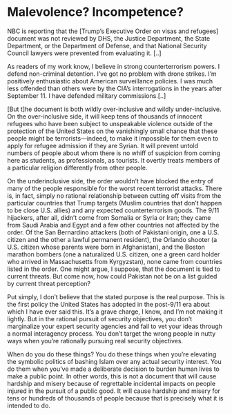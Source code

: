 # Malevolence? Incompetence?

NBC is reporting that the [Trump’s Executive Order on visas and refugees] document was not reviewed by DHS, the Justice Department, the State Department, or the Department of Defense, and that National Security Council lawyers were prevented from evaluating it. [..]

As readers of my work know, I believe in strong counterterrorism powers. I defend non-criminal detention. I’ve got no problem with drone strikes. I’m positively enthusiastic about American surveillance policies. I was much less offended than others were by the CIA’s interrogations in the years after September 11. I have defended military commissions.[..]

[But t]he document is both wildly over-inclusive and wildly under-inclusive. On the over-inclusive side, it will keep tens of thousands of innocent refugees who have been subject to unspeakable violence outside of the protection of the United States on the vanishingly small chance that these people might be terrorists—indeed, to make it impossible for them even to apply for refugee admission if they are Syrian. It will prevent untold numbers of people about whom there is no whiff of suspicion from coming here as students, as professionals, as tourists. It overtly treats members of a particular religion differently from other people.

On the underinclusive side, the order wouldn’t have blocked the entry of many of the people responsible for the worst recent terrorist attacks. There is, in fact, simply no rational relationship between cutting off visits from the particular countries that Trump targets (Muslim countries that don’t happen to be close U.S. allies) and any expected counterterrorism goods. The 9/11 hijackers, after all, didn’t come from Somalia or Syria or Iran; they came from Saudi Arabia and Egypt and a few other countries not affected by the order. Of the San Bernardino attackers (both of Pakistani origin, one a U.S. citizen and the other a lawful permanent resident), the Orlando shooter (a U.S. citizen whose parents were born in Afghanistan), and the Boston marathon bombers (one a naturalized U.S. citizen, one a green card holder who arrived in Massachusetts from Kyrgyzstan), none came from countries listed in the order. One might argue, I suppose, that the document is tied to current threats. But come now, how could Pakistan not be on a list guided by current threat perception?

Put simply, I don’t believe that the stated purpose is the real purpose. This is the first policy the United States has adopted in the post-9/11 era about which I have ever said this. It’s a grave charge, I know, and I’m not making it lightly. But in the rational pursuit of security objectives, you don’t marginalize your expert security agencies and fail to vet your ideas through a normal interagency process. You don’t target the wrong people in nutty ways when you’re rationally pursuing real security objectives.

When do you do these things? You do these things when you’re elevating the symbolic politics of bashing Islam over any actual security interest. You do them when you’ve made a deliberate decision to burden human lives to make a public point. In other words, this is not a document that will cause hardship and misery because of regrettable incidental impacts on people injured in the pursuit of a public good. It will cause hardship and misery for tens or hundreds of thousands of people because that is precisely what it is intended to do.









